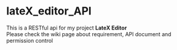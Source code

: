 # lateX_editor_API
This is a RESTful api for my project **LateX Editor**  
Please check the wiki page about requirement, API document and permission control
